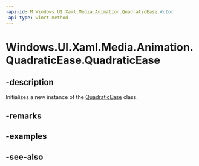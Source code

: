 ```yaml
---
-api-id: M:Windows.UI.Xaml.Media.Animation.QuadraticEase.#ctor
-api-type: winrt method
---
```


<!-- Method syntax
public QuadraticEase()
-->

# Windows.UI.Xaml.Media.Animation.QuadraticEase.QuadraticEase

## -description
Initializes a new instance of the [QuadraticEase](quadraticease.md) class.


## -remarks

## -examples

## -see-also

